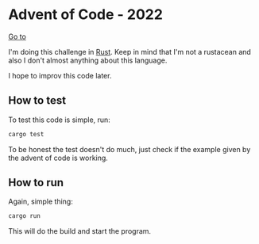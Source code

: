 # Advent of Code - 2022

[Go to](https://adventofcode.com/2022)

I'm doing this challenge in [Rust](https://www.rust-lang.org/). Keep in mind
that I'm not a rustacean and also I don't almost anything about this language.

I hope to improv this code later.

## How to test

To test this code is simple, run:

```sh
cargo test
```

To be honest the test doesn't do much, just check if the example given by the
advent of code is working.

## How to run

Again, simple thing:

```sh
cargo run
```

This will do the build and start the program.
